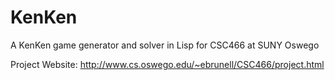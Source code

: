 # KenKen
A KenKen game generator and solver in Lisp for CSC466 at SUNY Oswego

Project Website: http://www.cs.oswego.edu/~ebrunell/CSC466/project.html
